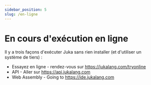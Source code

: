 ```yaml
---
sidebar_position: 5
slug: /en-ligne
---
```


# En cours d'exécution en ligne

Il y a trois façons d'exécuter Juka sans rien installer (et d'utiliser un système de tiers) :

- Essayez en ligne - rendez-vous sur https://jukalang.com/tryonline
- API - Aller sur https://api.jukalang.com
- Web Assembly - Going to https://ide.jukalang.com